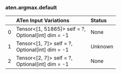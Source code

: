 ### aten.argmax.default
|    | ATen Input Variations                                  | Status   |
|---:|:-------------------------------------------------------|:---------|
|  0 | Tensor<[1, 51865]> self = ?,<br>Optional[int] dim = -1 | None     |
|  1 | Tensor<[1, 7]> self = ?,<br>Optional[int] dim = -1     | Unknown  |
|  2 | Tensor<[2, 7]> self = ?,<br>Optional[int] dim = -1     | None     |

